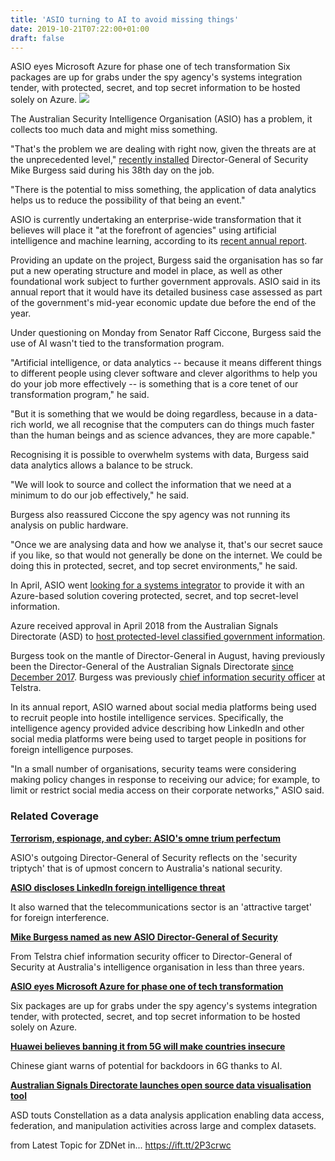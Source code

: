 ```yaml
---
title: 'ASIO turning to AI to avoid missing things'
date: 2019-10-21T07:22:00+01:00
draft: false
---
```


ASIO eyes Microsoft Azure for phase one of tech transformation Six packages are up for grabs under the spy agency's systems integration tender, with protected, secret, and top secret information to be hosted solely on Azure. ![](https://zdnet3.cbsistatic.com/hub/i/r/2019/04/05/2a56eedc-6c15-4ede-9c48-1a21998a1172/thumbnail/570x322/cf9c1554fa33877ccf3d96dc5a53ff75/asio-eyes-microsoft-azure-for-phase-one-5ca6c09ddd173300b8edf736-1-apr-05-2019-4-25-36-poster.jpg)

The Australian Security Intelligence Organisation (ASIO) has a problem, it collects too much data and might miss something.

"That's the problem we are dealing with right now, given the threats are at the unprecedented level," [recently installed](https://www.zdnet.com/article/mike-burgess-names-as-new-asio-director-general-of-security/) Director-General of Security Mike Burgess said during his 38th day on the job.

"There is the potential to miss something, the application of data analytics helps us to reduce the possibility of that being an event."

ASIO is currently undertaking an enterprise-wide transformation that it believes will place it "at the forefront of agencies" using artificial intelligence and machine learning, according to its [recent annual report](https://www.zdnet.com/article/asio-discloses-linkedin-foreign-intelligence-threat-warns-telcos-are-an-attractive-target-for-threats/).

Providing an update on the project, Burgess said the organisation has so far put a new operating structure and model in place, as well as other foundational work subject to further government approvals. ASIO said in its annual report that it would have its detailed business case assessed as part of the government's mid-year economic update due before the end of the year.

Under questioning on Monday from Senator Raff Ciccone, Burgess said the use of AI wasn't tied to the transformation program.

"Artificial intelligence, or data analytics -- because it means different things to different people using clever software and clever algorithms to help you do your job more effectively -- is something that is a core tenet of our transformation program," he said.

"But it is something that we would be doing regardless, because in a data-rich world, we all recognise that the computers can do things much faster than the human beings and as science advances, they are more capable."

Recognising it is possible to overwhelm systems with data, Burgess said data analytics allows a balance to be struck.

"We will look to source and collect the information that we need at a minimum to do our job effectively," he said.

Burgess also reassured Ciccone the spy agency was not running its analysis on public hardware.

"Once we are analysing data and how we analyse it, that's our secret sauce if you like, so that would not generally be done on the internet. We could be doing this in protected, secret, and top secret environments," he said.

In April, ASIO went [looking for a systems integrator](https://www.zdnet.com/article/asio-eyes-microsoft-azure-for-phase-one-of-tech-transformation/) to provide it with an Azure-based solution covering protected, secret, and top secret-level information.

Azure received approval in April 2018 from the Australian Signals Directorate (ASD) to [host protected-level classified government information](https://www.zdnet.com/article/canberra-gives-microsoft-protected-level-cloud-classification/).

Burgess took on the mantle of Director-General in August, having previously been the Director-General of the Australian Signals Directorate [since December 2017](https://www.zdnet.com/article/former-telstra-ciso-burgess-to-take-helm-of-asd/). Burgess was previously [chief information security officer](https://www.zdnet.com/article/telstra-confirms-chief-information-security-officer-resignation/) at Telstra.

In its annual report, ASIO warned about social media platforms being used to recruit people into hostile intelligence services. Specifically, the intelligence agency provided advice describing how LinkedIn and other social media platforms were being used to target people in positions for foreign intelligence purposes.

"In a small number of organisations, security teams were considering making policy changes in response to receiving our advice; for example, to limit or restrict social media access on their corporate networks," ASIO said.

### Related Coverage

**[Terrorism, espionage, and cyber: ASIO's omne trium perfectum](https://www.zdnet.com/article/terrorism-espionage-and-cyber-asios-omne-trium-perfectum/)**

ASIO's outgoing Director-General of Security reflects on the 'security triptych' that is of upmost concern to Australia's national security.

**[ASIO discloses LinkedIn foreign intelligence threat](https://www.zdnet.com/article/asio-discloses-linkedin-foreign-intelligence-threat-warns-telcos-are-an-attractive-target-for-threats/)**

It also warned that the telecommunications sector is an 'attractive target' for foreign interference.

**[Mike Burgess named as new ASIO Director-General of Security](https://www.zdnet.com/article/mike-burgess-names-as-new-asio-director-general-of-security/)**

From Telstra chief information security officer to Director-General of Security at Australia's intelligence organisation in less than three years.

**[ASIO eyes Microsoft Azure for phase one of tech transformation](https://www.zdnet.com/article/asio-eyes-microsoft-azure-for-phase-one-of-tech-transformation/)**

Six packages are up for grabs under the spy agency's systems integration tender, with protected, secret, and top secret information to be hosted solely on Azure.

**[Huawei believes banning it from 5G will make countries insecure](https://www.zdnet.com/article/huawei-believes-banning-it-from-5g-will-make-countries-insecure/)**

Chinese giant warns of potential for backdoors in 6G thanks to AI.

**[Australian Signals Directorate launches open source data visualisation tool](https://www.zdnet.com/article/australian-signals-directorate-launches-open-source-data-visualisation-tool/)**

ASD touts Constellation as a data analysis application enabling data access, federation, and manipulation activities across large and complex datasets.

  
  
from Latest Topic for ZDNet in... https://ift.tt/2P3crwc